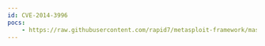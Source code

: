 ```yaml
---
id: CVE-2014-3996
pocs:
    - https://raw.githubusercontent.com/rapid7/metasploit-framework/master/modules/exploits/multi/http/manage_engine_dc_pmp_sqli.rb
---
```

